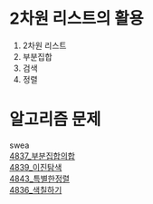 # 2차원 리스트의 활용
1. 2차원 리스트
2. 부분집합
3. 검색
4. 정렬


# 알고리즘 문제
swea    
[4837_부분집합의합](https://github.com/Dhyeonle9/algo/blob/b03c70e2dc9e4bff96d7f8ce633170c2c84b347b/swea/4837_%EB%B6%80%EB%B6%84%EC%A7%91%ED%95%A9%EC%9D%98%ED%95%A9/sol.py)     
[4839_이진탐색](https://github.com/Dhyeonle9/algo/blob/b03c70e2dc9e4bff96d7f8ce633170c2c84b347b/swea/4839_%EC%9D%B4%EC%A7%84%ED%83%90%EC%83%89/sol.py)    
[4843_특별한정렬](https://github.com/Dhyeonle9/algo/blob/b03c70e2dc9e4bff96d7f8ce633170c2c84b347b/swea/4843_%ED%8A%B9%EB%B3%84%ED%95%9C%EC%A0%95%EB%A0%AC/sol.py)    
[4836_색칠하기](https://github.com/Dhyeonle9/algo/blob/b03c70e2dc9e4bff96d7f8ce633170c2c84b347b/swea/4836_%EC%83%89%EC%B9%A0%ED%95%98%EA%B8%B0/sol.py)

